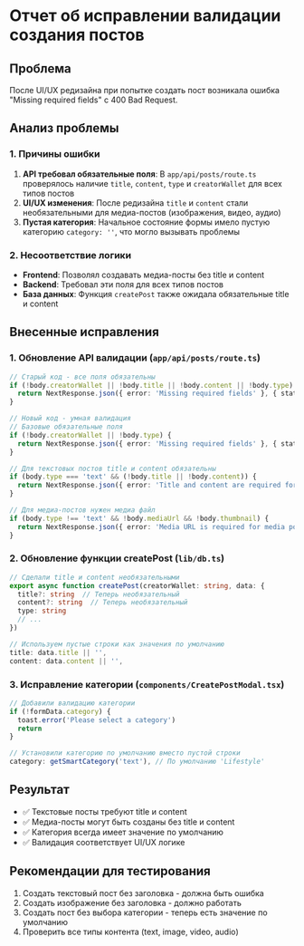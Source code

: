 # Отчет об исправлении валидации создания постов

## Проблема
После UI/UX редизайна при попытке создать пост возникала ошибка "Missing required fields" с 400 Bad Request.

## Анализ проблемы

### 1. Причины ошибки
1. **API требовал обязательные поля**: В `app/api/posts/route.ts` проверялось наличие `title`, `content`, `type` и `creatorWallet` для всех типов постов
2. **UI/UX изменения**: После редизайна `title` и `content` стали необязательными для медиа-постов (изображения, видео, аудио)
3. **Пустая категория**: Начальное состояние формы имело пустую категорию `category: ''`, что могло вызывать проблемы

### 2. Несоответствие логики
- **Frontend**: Позволял создавать медиа-посты без title и content
- **Backend**: Требовал эти поля для всех типов постов
- **База данных**: Функция `createPost` также ожидала обязательные title и content

## Внесенные исправления

### 1. Обновление API валидации (`app/api/posts/route.ts`)
```typescript
// Старый код - все поля обязательны
if (!body.creatorWallet || !body.title || !body.content || !body.type) {
  return NextResponse.json({ error: 'Missing required fields' }, { status: 400 })
}

// Новый код - умная валидация
// Базовые обязательные поля
if (!body.creatorWallet || !body.type) {
  return NextResponse.json({ error: 'Missing required fields' }, { status: 400 })
}

// Для текстовых постов title и content обязательны
if (body.type === 'text' && (!body.title || !body.content)) {
  return NextResponse.json({ error: 'Title and content are required for text posts' }, { status: 400 })
}

// Для медиа-постов нужен медиа файл
if (body.type !== 'text' && !body.mediaUrl && !body.thumbnail) {
  return NextResponse.json({ error: 'Media URL is required for media posts' }, { status: 400 })
}
```

### 2. Обновление функции createPost (`lib/db.ts`)
```typescript
// Сделали title и content необязательными
export async function createPost(creatorWallet: string, data: {
  title?: string  // Теперь необязательный
  content?: string  // Теперь необязательный
  type: string
  // ...
})

// Используем пустые строки как значения по умолчанию
title: data.title || '',
content: data.content || '',
```

### 3. Исправление категории (`components/CreatePostModal.tsx`)
```typescript
// Добавили валидацию категории
if (!formData.category) {
  toast.error('Please select a category')
  return
}

// Установили категорию по умолчанию вместо пустой строки
category: getSmartCategory('text'), // По умолчанию 'Lifestyle'
```

## Результат
- ✅ Текстовые посты требуют title и content
- ✅ Медиа-посты могут быть созданы без title и content
- ✅ Категория всегда имеет значение по умолчанию
- ✅ Валидация соответствует UI/UX логике

## Рекомендации для тестирования
1. Создать текстовый пост без заголовка - должна быть ошибка
2. Создать изображение без заголовка - должно работать
3. Создать пост без выбора категории - теперь есть значение по умолчанию
4. Проверить все типы контента (text, image, video, audio) 